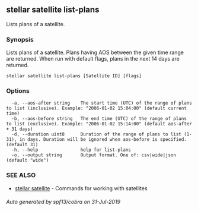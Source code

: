 ## stellar satellite list-plans

Lists plans of a satellite.

### Synopsis

Lists plans of a satellite. Plans having AOS between the given time range are returned. 
When run with default flags, plans in the next 14 days are returned.

```
stellar satellite list-plans [Satellite ID] [flags]
```

### Options

```
  -a, --aos-after string    The start time (UTC) of the range of plans to list (inclusive). Example: "2006-01-02 15:04:00" (default current time)
  -b, --aos-before string   The end time (UTC) of the range of plans to list (exclusive). Example: "2006-01-02 15:14:00" (default aos-after + 31 days)
  -d, --duration uint8      Duration of the range of plans to list (1-31), in days. Duration will be ignored when aos-before is specified. (default 31)
  -h, --help                help for list-plans
  -o, --output string       Output format. One of: csv|wide|json (default "wide")
```

### SEE ALSO

* [stellar satellite](stellar_satellite.md)	 - Commands for working with satellites

###### Auto generated by spf13/cobra on 31-Jul-2019
